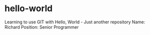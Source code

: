 # hello-world
Learning to use GIT with Hello, World - Just another repository
Name: Richard
Position: Senior Programmer
